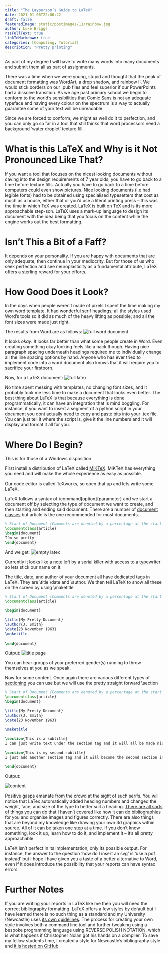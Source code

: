 ```yaml
---
title: "The Layperson’s Guide to LaTeX"
date: 2021-01-06T22:06:22
draft: false
featuredImage: static/postimages/11/rainbow.jpg
author: Luke Briggs
rssFullText: true
linkToMarkdown: true
categories: [Computing, Tutorial]
description: "Pretty printing"
---
```

As part of my degree I will have to write many words into many documents and submit them all as part of assignments.

There was a time when we were young, stupid and thought that the peak of document formatting was WordArt, a drop shadow, and rainbow II. We would stick borders on our .pub files and feel superior if our PowerPoints had a dissolve transition. As we age past primary school we begin to conform to the world’s sensibilities that Comic Sans is not an adequate typeface and having every colour on the spectrum is a way to actually guarantee some of your text will be unreadable.

Since we are forced to conform, we might as well do it to perfection, and you can only go so far in a tool that still thinks that word processors need a background ‘water droplet’ texture fill.

# What is this LaTeX and Why is it Not Pronounced Like That?

If you want a tool that focuses on the nicest looking documents without caving into the design requirements of 7 year olds, you have to go back to a time before texture fills. Actually you have to go back to a time before computers could even show pictures. Nice looking documents (i.e had legible fonts) had to be obtained using specialised typesetters that cost as much as a house, either that or you’d use a literal printing press – this was the time in which TeX was created. LaTeX is built on TeX and is its more approachable step-son. LaTeX uses a mark-up language to design its document with the idea being that you focus on the content while the engine works out the best formatting.

# Isn’t This a Bit of a Faff?

It depends on your personality. If you are happy with documents that are only adequate, then continue in your mediocrity. But for those of us who seek perfection and see neuroplasticity as a fundamental attribute, LaTeX offers a sterling reward for your efforts.

# How Good Does it Look?

In the days when people weren’t made of pixels I spent the time making my own word template. It had wonderful serif headings; all the styles used Word’s tools so it did as much of the heavy lifting as possible; and all the font sizes were made just right.

The results from Word are as follows:
![full word document](static/postimages/11/full.png)

It looks *okay*. It looks far better than what some people create in Word. Even creating something okay looking feels like a hack though. Having nice paragraph spacing underneath headings required me to individually change all the line spacing options by hand. Anyone who has ever tried to implement code into a word document also knows that it will require you to sacrifice your firstborn.

Now, for a LaTeX document:
![full latex](static/postimages/11/fulllatex.png)

No time spent messing with templates, no changing font sizes, and it probably took me less time to make a document that looks even better. The best thing about LaTeX is that because everything is done programmatically, it can have an integration that is mind boggling. For instance, if you want to insert a segment of a python script in your document you dont actually need to copy and paste bits into your .tex file. You can just tell it where the script is, give it the line numbers and it will display and format it all for you.

# Where Do I Begin?

This is for those of a Windows disposition

First install a distribution of LaTeX called [MiKTeX](https://miktex.org/download). MiKTeX has everything you need and will make the whole experience as easy as possible.

Our code editor is called TeXworks, so open that up and lets write some LaTeX.

LaTeX follows a syntax of \command[option]{parameter} and we start a document off by selecting the type of document we want to create, and then starting and ending said document. There are a number of [document classes](https://en.wikibooks.org/wiki/LaTeX/Document_Structure#Document_classes) but article is the one recommended for most documents.

```latex
% Start of Document (Comments are denoted by a percentage at the start of the line)
\documentclass{article}
\begin{document}
I'm so pretty
\end{document}
```
And we get:
![empty latex](static/postimages/11/empty.png)

Currently it looks like a note left by a serial killer with access to a typewriter so lets stick our name on it.

The title, date, and author of your document all have dedicated tags in LaTeX. They are \title \date and \author. We then tell LaTeX to show all these on the screen by using \maketitle

```latex
% Start of Document (Comments are denoted by a percentage at the start of the line)
\documentclass{article}
 
\begin{document}
 
\title{My Pretty Document}
\author{J. Smith}
\date{23 November 1963}
\maketitle
 
\end{document}
```
Output:
![title page](static/postimages/11/empty.png)

You can hear groups of your preferred gender(s) running to throw themselves at you as we speak.

Now for some content. Once again there are various different types of [sectioning](https://en.wikibooks.org/wiki/LaTeX/Document_Structure#Sectioning_commands) you can use but we will use the pretty straight forward \section

```latex
% Start of Document (Comments are denoted by a percentage at the start of the line)
\documentclass{article}
\begin{document}
 
\title{My Pretty Document}
\author{J. Smith}
\date{23 November 1963}
 
\maketitle
 
\section{This is a subtitle}
I can just write text under the section tag and it will all be made nice
 
\section{This is my second subtitle}
I just add another section tag and it will become the second section in the document. Pretty cool!
 
\end{document}
```

Output:

![content](static/postimages/11/content.png)

Positive gasps emanate from the crowd at the sight of such serifs. You will notice that LaTex automatically added heading numbers and changed the weight, face, and size of the type to better suit a heading. [There are all sorts of things you can do](https://en.wikibooks.org/wiki/LaTeX) that I haven’t covered like how it can do bibliographies for you and organise images and figures correctly. There are also things that are beyond my knowledge like drawing your own 3d graphics within source. All of it can be taken one step at a time. If you don’t know something, look it up, learn how to do it, and implement it – it’s all pretty approachable.

LaTeX isn’t perfect in its implementation, only its possible output. For instance, the answer to the question ‘how do I insert an svg’ is ‘use a pdf instead’ but I hope I have given you a taste of a better alternative to Word, even if it does introduce the possibility that your reports can have syntax errors.

# Further Notes

If you are writing your reports in LaTeX like me then you will need the correct bibliography formatting. LaTeX offers a few styles by default but I have learned there is no such thing as a standard and my University (Newcastle) uses [its own guidelines](https://libguides.ncl.ac.uk/managing/harvard). The process for creating your own style involves both a command line tool and further tweaking using a bespoke programming language using REVERSE POLISH NOTATION, which is what happens if Christopher Nolan got his hands on a compiler. To save my fellow students time, I created a style for Newcastle’s bibliography style and [it is hosted on GitHub](https://github.com/LukeBriggsDev/Newcastle-BibTeX).

